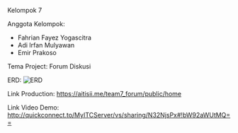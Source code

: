 Kelompok 7

Anggota Kelompok:
- Fahrian Fayez Yogascitra
- Adi Irfan Mulyawan
- Emir Prakoso

Tema Project:
Forum Diskusi

ERD:
![ERD](https://github.com/Slippoy01/team7_forum/assets/154108668/8e325d04-4ede-4a65-914e-73839df00f28)


Link Production:
https://aitisii.me/team7_forum/public/home

Link Video Demo:
http://quickconnect.to/MyITCServer/vs/sharing/N32NjsPx#!bW92aWUtMQ==
